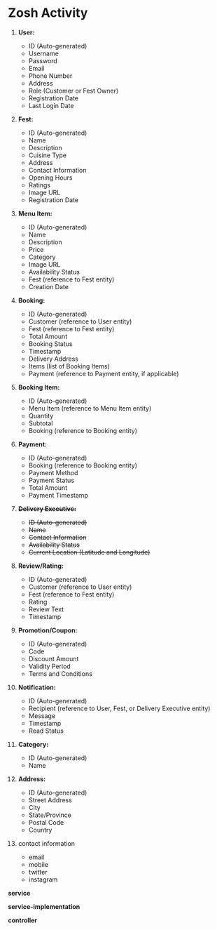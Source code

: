 # Zosh Activity

1. **User:**
    - ID (Auto-generated)
    - Username
    - Password
    - Email
    - Phone Number
    - Address
    - Role (Customer or Fest Owner)
    - Registration Date
    - Last Login Date
2. **Fest:**
    - ID (Auto-generated)
    - Name
    - Description
    - Cuisine Type
    - Address
    - Contact Information
    - Opening Hours
    - Ratings
    - Image URL
    - Registration Date
3. **Menu Item:**
    - ID (Auto-generated)
    - Name
    - Description
    - Price
    - Category
    - Image URL
    - Availability Status
    - Fest (reference to Fest entity)
    - Creation Date
4. **Booking:**
    - ID (Auto-generated)
    - Customer (reference to User entity)
    - Fest (reference to Fest entity)
    - Total Amount
    - Booking Status
    - Timestamp
    - Delivery Address
    - Items (list of Booking Items)
    - Payment (reference to Payment entity, if applicable)
5. **Booking Item:**
    - ID (Auto-generated)
    - Menu Item (reference to Menu Item entity)
    - Quantity
    - Subtotal
    - Booking (reference to Booking entity)
6. **Payment:**
    - ID (Auto-generated)
    - Booking (reference to Booking entity)
    - Payment Method
    - Payment Status
    - Total Amount
    - Payment Timestamp
7. **~~Delivery Executive:~~**
    - ~~ID (Auto-generated)~~
    - ~~Name~~
    - ~~Contact Information~~
    - ~~Availability Status~~
    - ~~Current Location (Latitude and Longitude)~~
8. **Review/Rating:**
    - ID (Auto-generated)
    - Customer (reference to User entity)
    - Fest (reference to Fest entity)
    - Rating
    - Review Text
    - Timestamp
9. **Promotion/Coupon:**
    - ID (Auto-generated)
    - Code
    - Discount Amount
    - Validity Period
    - Terms and Conditions
10. **Notification:**
    - ID (Auto-generated)
    - Recipient (reference to User, Fest, or Delivery Executive entity)
    - Message
    - Timestamp
    - Read Status
11. **Category:**
    - ID (Auto-generated)
    - Name
12. **Address:**
    - ID (Auto-generated)
    - Street Address
    - City
    - State/Province
    - Postal Code
    - Country
    
13. contact information
    - email
    - mobile
    - twitter
    - instagram

**service**

**service-implementation**

**controller**
